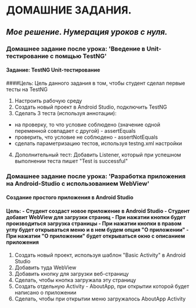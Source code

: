  **ДОМАШНИЕ ЗАДАНИЯ.**
 =====================  
 ***Мое решение. Нумерация уроков с нуля.***
 -----------------------------------
### Домашнее задание после урока: 'Введение в Unit-тестирование с помщью TestNG'
#### Задание: TestNG Unit-тестирование
####Цель: Цель данного задания в том, чтобы студент сделал первые тесты на TestNG
1. Настроить рабочую среду
2. Создать новый проект в Android Studio, подключить TestNG
3. Сделать 3 теста (используя аннотации): 
- на проверку, то что условие соблюдено (значение одной переменной совпадает с другой) - assertEquals
- проверить, что условие не соблюдено - assertNotEquals
- сделать параметризацию тестов, используя testng.xml настройки
4. Дополнительный тест: Добавить Listener, который при успешном выполнении теста пишет "Test is successful"

### Домашнее задание после урока: 'Разработка приложения на Android-Studio c использованием WebView'
#### Создание простого приложения в Android Studio
#### Цель: - Студент создаст новое приложение в Android Studio - Студент добавит WebView для загрузки страниц - При нажатии кнопки будет производиться загрузка страницы - При нажатии кнопки в правом углу будет открываться меню и в нем будем опция "О приложении" - При нажатии "О приложении" будет открываться окно с описанием приложения
1) Создать новый проект, используя шаблон "Basic Activity" в Android Studio
2) Добавить туда WebView
3) Добавить кнопку для загрузки веб-страницу
4) Сделать, чтобы кнопка загружала эту страницу
5) Создать отдельную Activity - AboutApp, при открытии которой будет написано о приложении
6) Сделать, чтобы при открытии меню загружалось AboutApp Activity